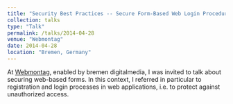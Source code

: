 ```yaml
---
title: "Security Best Practices -- Secure Form-Based Web Login Procedures"
collection: talks
type: "Talk"
permalink: /talks/2014-04-28
venue: "Webmontag"
date: 2014-04-28
location: "Bremen, Germany"
---
```


At [Webmontag](https://webmontag-bremen.de), enabled by bremen digitalmedia, I was invited to talk about securing web-based forms. In this context, I referred in particular to registration and login processes in web applications, i.e. to protect against unauthorized access.
